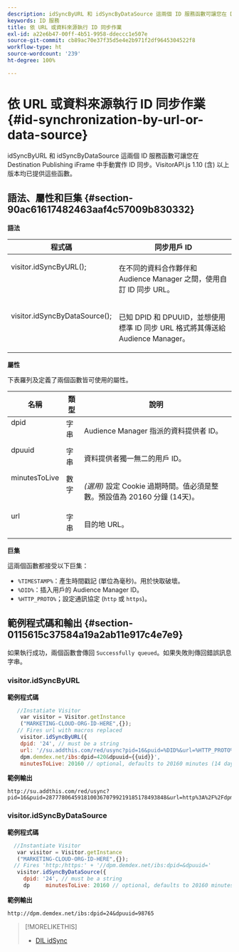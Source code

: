 ```yaml
---
description: idSyncByURL 和 idSyncByDataSource 這兩個 ID 服務函數可讓您在 Destination Publishing iFrame 中手動實作 ID 同步。VisitorAPI.js 1.10 (含) 以上版本均已提供這些函數。
keywords: ID 服務
title: 依 URL 或資料來源執行 ID 同步作業
exl-id: a22e6b47-00ff-4b51-9958-ddeccc1e507e
source-git-commit: cb89ac70e37f35d5e4e2b971f2df9645304522f8
workflow-type: ht
source-wordcount: '239'
ht-degree: 100%

---
```


# 依 URL 或資料來源執行 ID 同步作業{#id-synchronization-by-url-or-data-source}

idSyncByURL 和 idSyncByDataSource 這兩個 ID 服務函數可讓您在 Destination Publishing iFrame 中手動實作 ID 同步。VisitorAPI.js 1.10 (含) 以上版本均已提供這些函數。

## 語法、屬性和巨集 {#section-90ac61617482463aaf4c57009b830332}

**語法**

<table id="table_ADC7501511914805A6A6B24B2DFEBA51"> 
 <thead> 
  <tr> 
   <th colname="col1" class="entry"> 程式碼 </th> 
   <th colname="col2" class="entry"> 同步用戶 ID </th> 
  </tr> 
 </thead>
 <tbody> 
  <tr valign="top"> 
   <td colname="col1"> <p> <span class="codeph"> visitor.idSyncByURL(); </span> </p> </td> 
   <td colname="col2"> <p>在不同的資料合作夥伴和 <span class="keyword">Audience Manager</span> 之間，使用自訂 ID 同步 URL。 </p> </td> 
  </tr> 
  <tr valign="top"> 
   <td colname="col1"> <p> <span class="codeph"> visitor.idSyncByDataSource(); </span> </p> </td> 
   <td colname="col2"> <p>已知 DPID 和 DPUUID，並想使用標準 ID 同步 URL 格式將其傳送給 <span class="keyword">Audience Manager</span>。 </p> <p></p> </td> 
  </tr> 
 </tbody> 
</table>

**屬性**

下表羅列及定義了兩個函數皆可使用的屬性。

<table id="table_5343BE784E694C67B09A0A8878CF8001"> 
 <thead> 
  <tr> 
   <th colname="col1" class="entry"> 名稱 </th> 
   <th colname="col2" class="entry"> 類型 </th> 
   <th colname="col3" class="entry"> 說明 </th> 
  </tr> 
 </thead>
 <tbody> 
  <tr valign="top"> 
   <td colname="col1"> <span class="codeph"> dpid </span> </td> 
   <td colname="col2"> 字串 </td> 
   <td colname="col3"> <p>Audience Manager 指派的資料提供者 ID。 </p> </td> 
  </tr> 
  <tr valign="top"> 
   <td colname="col1"> <span class="codeph"> dpuuid </span> </td> 
   <td colname="col2"> 字串 </td> 
   <td colname="col3"> <p>資料提供者獨一無二的用戶 ID。 </p> </td> 
  </tr> 
  <tr valign="top"> 
   <td colname="col1"> <span class="codeph"> minutesToLive </span> </td> 
   <td colname="col2"> 數字 </td> 
   <td colname="col3"> <p> <i>(選用)</i> 設定 Cookie 過期時間。值必須是整數。預設值為 20160 分鐘 (14天)。 </p> </td> 
  </tr> 
  <tr valign="top"> 
   <td colname="col1"> <span class="codeph"> url </span> </td> 
   <td colname="col2"> 字串 </td> 
   <td colname="col3"> <p>目的地 URL。 </p> </td> 
  </tr> 
 </tbody> 
</table>

**巨集**

這兩個函數都接受以下巨集：

* `%TIMESTAMP%`：產生時間戳記 (單位為毫秒)。用於快取破壞。
* `%DID%`：插入用戶的 Audience Manager ID。
* `%HTTP_PROTO%`；設定通訊協定 (`http` 或 `https`)。

## 範例程式碼和輸出 {#section-0115615c37584a19a2ab11e917c4e7e9}

如果執行成功，兩個函數會傳回 `Successfully queued`。如果失敗則傳回錯誤訊息字串。

### visitor.idSyncByURL

**範例程式碼**

```javascript
   //Instatiate Visitor
    var visitor = Visitor.getInstance
    ("MARKETING-CLOUD-ORG-ID-HERE",{}); 
   // Fires url with macros replaced 
    visitor.idSyncByURL({ 
    dpid: '24', // must be a string 
    url: '//su.addthis.com/red/usync?pid=16&puid=%DID%&url=%HTTP_PROTO%://
    dpm.demdex.net/ibs:dpid=420&dpuuid={{uid}}', 
    minutesToLive: 20160 // optional, defaults to 20160 minutes (14 days) });
```

**範例輸出**

```
http://su.addthis.com/red/usync?pid=16&puid=28777806459181003670799219185178493848&url=http%3A%2F%2Fdpm.demdex.net%2Fibs%3Adpid%3D420%26dpuuid%3D%7B%7Buid%7D%7D
```

### visitor.idSyncByDataSource

**範例程式碼**

```javascript
  //Instantiate Visitor
   var visitor = Visitor.getInstance
   ("MARKETING-CLOUD-ORG-ID-HERE",{}); 
  // Fires 'http:/https:' + '//dpm.demdex.net/ibs:dpid=&dpuuid='
   visitor.idSyncByDataSource({ 
     dpid: '24', // must be a string
     dp     minutesToLive: 20160 // optional, defaults to 20160 minutes (14 days) });
```

**範例輸出**

```
http://dpm.demdex.net/ibs:dpid=24&dpuuid=98765
```

>[!MORELIKETHIS]
>
>* [DIL idSync](https://experienceleague.adobe.com/docs/audience-manager/user-guide/dil-api/dil-instance-methods.html?lang=zh-Hant#idsync)

